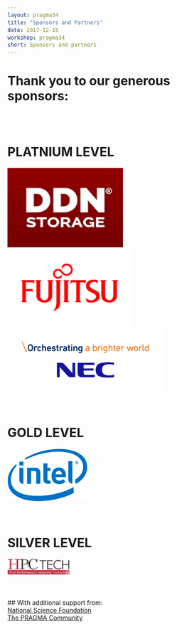 ```yaml
---
layout: pragma34
title: "Sponsors and Partners"
date: 2017-12-15
workshop: pragma34
short: Sponsors and partners
--- 
```


# Thank you to our generous sponsors:<br>
<br>
<br>

# PLATNIUM LEVEL<br>
<img src="/images/pragma34/DDN-Storage_web.png" alt="DNN" style="width:260px;">
<img src="/images/pragma34/symbol_mark_rgb_red_web.jpg" alt="Fujitsu" style="width:280px;">
<img src="/images/pragma34/RGB_PNG_statement_color_type2_m.png" alt="NEC" style="width:350px;">
<br>
<br>
<br>

# GOLD LEVEL<br>
<img src="/images/pragma34/Intel-logo_web.png" alt="Intel" style="width:180px;">
<br>
<br>
<br>

# SILVER LEVEL<br>
<img src="/images/pragma34/HPCtech_logo_500x130.jpg" alt="HPC Tech" style="width:140px;">
<br>
<br>
<br>

<br>
## With additional support from:<br>
<a href="https://www.nsf.gov/" target="_blank">National Science Foundation</a> <br>
<a href="http://www.pragma-grid.net/people/">The PRAGMA Community</a> <br>
